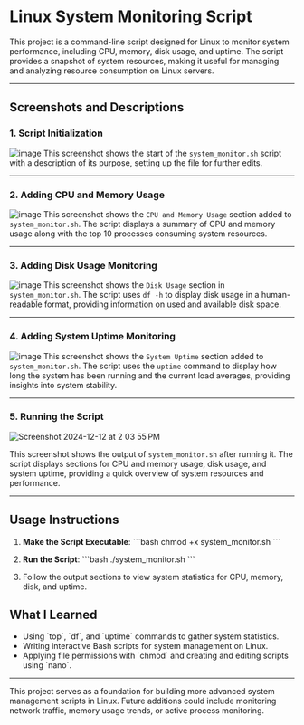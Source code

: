 # Linux System Monitoring Script

This project is a command-line script designed for Linux to monitor system performance, including CPU, memory, disk usage, and uptime. The script provides a snapshot of system resources, making it useful for managing and analyzing resource consumption on Linux servers.

---

## Screenshots and Descriptions

### 1. Script Initialization
![image](https://github.com/user-attachments/assets/394fc1a4-6e77-45f2-a83f-5275a4fc41af)
This screenshot shows the start of the `system_monitor.sh` script with a description of its purpose, setting up the file for further edits.

---

### 2. Adding CPU and Memory Usage
![image](https://github.com/user-attachments/assets/fa01ff96-86a7-482a-920a-1cf22fbec87c)
This screenshot shows the `CPU and Memory Usage` section added to `system_monitor.sh`. The script displays a summary of CPU and memory usage along with the top 10 processes consuming system resources.

---

### 3. Adding Disk Usage Monitoring
![image](https://github.com/user-attachments/assets/e0a1c65f-6fdb-43fb-9acb-d64372edc402)
This screenshot shows the `Disk Usage` section in `system_monitor.sh`. The script uses `df -h` to display disk usage in a human-readable format, providing information on used and available disk space.

---

### 4. Adding System Uptime Monitoring
![image](https://github.com/user-attachments/assets/d4078d43-6b4b-48ed-82e0-5071eee6262c)
This screenshot shows the `System Uptime` section added to `system_monitor.sh`. The script uses the `uptime` command to display how long the system has been running and the current load averages, providing insights into system stability.

---

### 5. Running the Script
![Screenshot 2024-12-12 at 2 03 55 PM](https://github.com/user-attachments/assets/74fd22ab-b267-40a3-9098-b6553d6e334e)

This screenshot shows the output of `system_monitor.sh` after running it. The script displays sections for CPU and memory usage, disk usage, and system uptime, providing a quick overview of system resources and performance.

---

## Usage Instructions

1. **Make the Script Executable**:
   \`\`\`bash
   chmod +x system_monitor.sh
   \`\`\`

2. **Run the Script**:
   \`\`\`bash
   ./system_monitor.sh
   \`\`\`

3. Follow the output sections to view system statistics for CPU, memory, disk, and uptime.

## What I Learned

- Using \`top\`, \`df\`, and \`uptime\` commands to gather system statistics.
- Writing interactive Bash scripts for system management on Linux.
- Applying file permissions with \`chmod\` and creating and editing scripts using \`nano\`.

---

This project serves as a foundation for building more advanced system management scripts in Linux. Future additions could include monitoring network traffic, memory usage trends, or active process monitoring.
